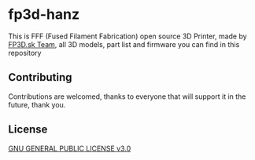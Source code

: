 # fp3d-hanz
This is FFF (Fused Filament Fabrication) open source 3D Printer, made by [FP3D.sk Team](https://fp3d.sk), all 3D models, part list and firmware you can find in this repository

## Contributing
Contributions are welcomed, thanks to everyone that will support it in the future, thank you.

## License
[GNU GENERAL PUBLIC LICENSE v3.0](https://github.com/kvostyc/fp3d-hanz/blob/main/LICENSE)
